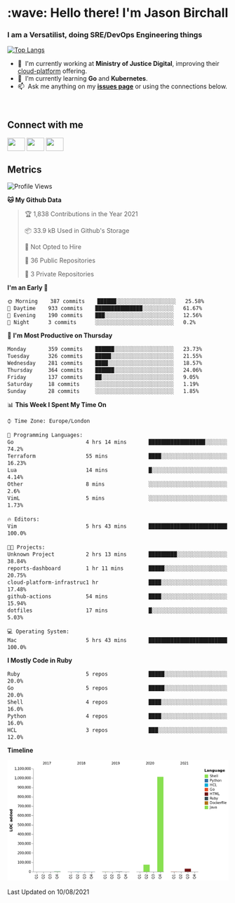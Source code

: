 <h1 align="left" id="jason-title">:wave: Hello there! I'm Jason Birchall</h1>
<h3 align="left">I am a Versatilist, doing SRE/DevOps Engineering things</h3>

[![Top Langs](https://github-readme-stats.vercel.app/api?username=jasonBirchall&show_icons=true&count_private=true&include_all_commits=true&theme=gruvbox)](https://github.com/anuraghazra/github-readme-stats)

- :office: &nbsp;I'm currently working at **Ministry of Justice Digital**, improving their [cloud-platform](https://github.com/ministryofjustice/cloud-platform) offering.
- :seedling: &nbsp;I’m currently learning **Go** and **Kubernetes**.
- :mailbox: &nbsp;Ask me anything on my **[issues page]** or using the connections below.


<br>

<h2>Connect with me</h2>
<p>
<a href="https://twitter.com/jsonBirchall" target="blank"><img align="center" src="https://cdn.jsdelivr.net/npm/simple-icons@3.0.1/icons/twitter.svg" alt="" height="30" width="40" /></a>
<a href="https://keybase.io/json0" target="blank"><img align="center" src="https://cdn.jsdelivr.net/npm/simple-icons@3.0.1/icons/keybase.svg" alt="" height="30" width="40" /></a>
<a href="https://www.reddit.com/user/kakorate" target="blank"><img align="center" src="https://cdn.jsdelivr.net/npm/simple-icons@3.0.1/icons/reddit.svg" alt="" height="30" width="40" /></a>
</p>

<h2>Metrics</h2>

<!--START_SECTION:waka-->
![Profile Views](http://img.shields.io/badge/Profile%20Views-0-blue)

**🐱 My Github Data** 

> 🏆 1,838 Contributions in the Year 2021
 > 
> 📦 33.9 kB Used in Github's Storage 
 > 
> 🚫 Not Opted to Hire
 > 
> 📜 36 Public Repositories 
 > 
> 🔑 3 Private Repositories  
 > 
**I'm an Early 🐤** 

```text
🌞 Morning    387 commits    ██████░░░░░░░░░░░░░░░░░░░   25.58% 
🌆 Daytime    933 commits    ███████████████░░░░░░░░░░   61.67% 
🌃 Evening    190 commits    ███░░░░░░░░░░░░░░░░░░░░░░   12.56% 
🌙 Night      3 commits      ░░░░░░░░░░░░░░░░░░░░░░░░░   0.2%

```
📅 **I'm Most Productive on Thursday** 

```text
Monday       359 commits    ██████░░░░░░░░░░░░░░░░░░░   23.73% 
Tuesday      326 commits    █████░░░░░░░░░░░░░░░░░░░░   21.55% 
Wednesday    281 commits    ████░░░░░░░░░░░░░░░░░░░░░   18.57% 
Thursday     364 commits    ██████░░░░░░░░░░░░░░░░░░░   24.06% 
Friday       137 commits    ██░░░░░░░░░░░░░░░░░░░░░░░   9.05% 
Saturday     18 commits     ░░░░░░░░░░░░░░░░░░░░░░░░░   1.19% 
Sunday       28 commits     ░░░░░░░░░░░░░░░░░░░░░░░░░   1.85%

```


📊 **This Week I Spent My Time On** 

```text
⌚︎ Time Zone: Europe/London

💬 Programming Languages: 
Go                       4 hrs 14 mins       ██████████████████░░░░░░░   74.2% 
Terraform                55 mins             ████░░░░░░░░░░░░░░░░░░░░░   16.23% 
Lua                      14 mins             █░░░░░░░░░░░░░░░░░░░░░░░░   4.14% 
Other                    8 mins              ░░░░░░░░░░░░░░░░░░░░░░░░░   2.6% 
VimL                     5 mins              ░░░░░░░░░░░░░░░░░░░░░░░░░   1.73%

🔥 Editors: 
Vim                      5 hrs 43 mins       █████████████████████████   100.0%

🐱‍💻 Projects: 
Unknown Project          2 hrs 13 mins       █████████░░░░░░░░░░░░░░░░   38.84% 
reports-dashboard        1 hr 11 mins        █████░░░░░░░░░░░░░░░░░░░░   20.75% 
cloud-platform-infrastruc1 hr                ████░░░░░░░░░░░░░░░░░░░░░   17.48% 
github-actions           54 mins             ████░░░░░░░░░░░░░░░░░░░░░   15.94% 
dotfiles                 17 mins             █░░░░░░░░░░░░░░░░░░░░░░░░   5.03%

💻 Operating System: 
Mac                      5 hrs 43 mins       █████████████████████████   100.0%

```

**I Mostly Code in Ruby** 

```text
Ruby                     5 repos             █████░░░░░░░░░░░░░░░░░░░░   20.0% 
Go                       5 repos             █████░░░░░░░░░░░░░░░░░░░░   20.0% 
Shell                    4 repos             ████░░░░░░░░░░░░░░░░░░░░░   16.0% 
Python                   4 repos             ████░░░░░░░░░░░░░░░░░░░░░   16.0% 
HCL                      3 repos             ███░░░░░░░░░░░░░░░░░░░░░░   12.0%

```


**Timeline**

![Chart not found](https://raw.githubusercontent.com/jasonBirchall/jasonBirchall/main/charts/bar_graph.png) 


 Last Updated on 10/08/2021
<!--END_SECTION:waka-->

<!-- links -->

[issues page]: https://github.com/jasonBirchall/jasonBirchall/issues "jasonBirchall/issues"
